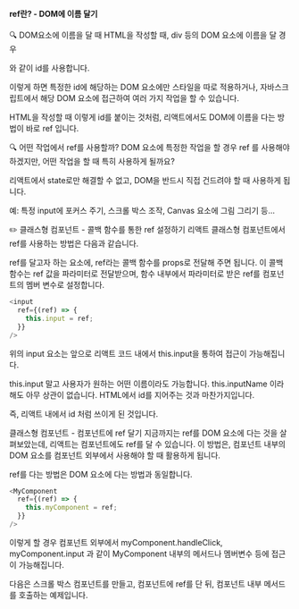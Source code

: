#### ref란? - DOM에 이름 달기

🔍 DOM요소에 이름을 달 때
HTML을 작성할 때, div 등의 DOM 요소에 이름을 달 경우 <div id="my-id"> 와 같이 id를 사용합니다.

이렇게 하면 특정한 id에 해당하는 DOM 요소에만 스타일을 따로 적용하거나, 자바스크립트에서 해당 DOM 요소에 접근하여 여러 가지 작업을 할 수 있습니다.

HTML을 작성할 때 이렇게 id를 붙이는 것처럼, 리액트에서도 DOM에 이름을 다는 방법이 바로 ref 입니다.

🔍 어떤 작업에서 ref를 사용할까?
DOM 요소에 특정한 작업을 할 경우 ref 를 사용해야 하겠지만, 어떤 작업을 할 때 특히 사용하게 될까요?

리액트에서 state로만 해결할 수 없고, DOM을 반드시 직접 건드려야 할 때 사용하게 됩니다.

예: 특정 input에 포커스 주기, 스크롤 박스 조작, Canvas 요소에 그림 그리기 등…

✏️ 클래스형 컴포넌트 - 콜백 함수를 통한 ref 설정하기
리액트 클래스형 컴포넌트에서 ref를 사용하는 방법은 다음과 같습니다.

ref를 달고자 하는 요소에, ref라는 콜백 함수를 props로 전달해 주면 됩니다. 이 콜백 함수는 ref 값을 파라미터로 전달받으며, 함수 내부에서 파라미터로 받은 ref를 컴포넌트의 멤버 변수로 설정합니다.

```js
<input
  ref={(ref) => {
    this.input = ref;
  }}
/>
```

위의 input 요소는 앞으로 리액트 코드 내에서 this.input을 통하여 접근이 가능해집니다.

this.input 말고 사용자가 원하는 어떤 이름이라도 가능합니다. this.inputName 이라 해도 아무 상관이 없습니다. HTML에서 id를 지어주는 것과 마찬가지입니다.

즉, 리액트 내에서 id 처럼 쓰이게 된 것입니다.

클래스형 컴포넌트 - 컴포넌트에 ref 달기
지금까지는 ref를 DOM 요소에 다는 것을 살펴보았는데, 리액트는 컴포넌트에도 ref를 달 수 있습니다. 이 방법은, 컴포넌트 내부의 DOM 요소를 컴포넌트 외부에서 사용해야 할 때 활용하게 됩니다.

ref를 다는 방법은 DOM 요소에 다는 방법과 동일합니다.

```js
<MyComponent
  ref={(ref) => {
    this.myComponent = ref;
  }}
/>
```

이렇게 할 경우 컴포넌트 외부에서 myComponent.handleClick, myComponent.input 과 같이 MyComponent 내부의 메서드나 멤버변수 등에 접근이 가능해집니다.

다음은 스크롤 박스 컴포넌트를 만들고, 컴포넌트에 ref를 단 뒤, 컴포넌트 내부 메서드를 호출하는 예제입니다.
